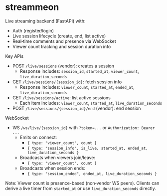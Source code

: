 # streammeon

Live streaming backend (FastAPI) with:
- Auth (register/login)
- Live session lifecycle (create, end, list active)
- Real‑time comments and presence via WebSocket
- Viewer count tracking and session duration info

Key APIs
- POST `/live/sessions` (vendor): creates a session
  - Response includes: `session_id`, `started_at`, `viewer_count`, `live_duration_seconds`
- GET `/live/sessions/{session_id}`: fetch session info
  - Response includes: `viewer_count`, `started_at`, `ended_at`, `live_duration_seconds`
- GET `/live/sessions/active`: list active sessions
  - Each item includes: `viewer_count`, `started_at`, `live_duration_seconds`
- POST `/live/sessions/{session_id}/end` (vendor): end session

WebSocket
- WS `/ws/live/{session_id}` with `?token=...` or `Authorization: Bearer ...`
  - Emits on connect:
    - `{ type: "viewer_count", count }`
    - `{ type: "session_info", is_live, started_at, ended_at, live_duration_seconds }`
  - Broadcasts when viewers join/leave:
    - `{ type: "viewer_count", count }`
  - Broadcasts when session ends:
    - `{ type: "session_ended", ended_at, live_duration_seconds }`

Note: Viewer count is presence-based (non‑vendor WS peers). Clients can derive a live timer from `started_at` or use `live_duration_seconds` directly.

